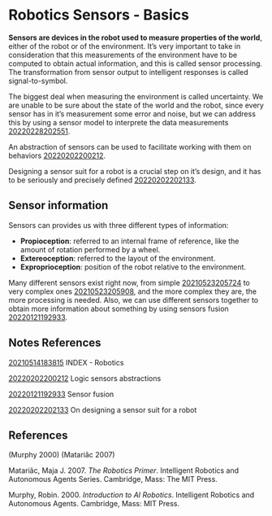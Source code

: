 ---
---
# Robotics Sensors - Basics

**Sensors are devices in the robot used to measure properties of the
world**, either of the robot or of the environment. It’s very important
to take in consideration that this measurements of the environment have
to be computed to obtain actual information, and this is called sensor
processing. The transformation from sensor output to intelligent
responses is called signal-to-symbol.

The biggest deal when measuring the environment is called uncertainty.
We are unable to be sure about the state of the world and the robot,
since every sensor has in it’s measurement some error and noise, but we
can address this by using a sensor model to interprete the data
measurements [20220228202551](/notes/20220228202551).

An abstraction of sensors can be used to facilitate working with them on
behaviors [20220202200212](/notes/20220202200212).

Designing a sensor suit for a robot is a crucial step on it’s design,
and it has to be seriously and precisely defined [20220202202133](/notes/20220202202133).

## Sensor information

Sensors can provides us with three different types of information:

-   **Propioception**: referred to an internal frame of reference, like
    the amount of rotation performed by a wheel.
-   **Extereoception**: referred to the layout of the environment.
-   **Exproprioception**: position of the robot relative to the
    environment.

Many different sensors exist right now, from simple
[20210523205724](/notes/20210523205724) to very complex ones [20210523205908](/notes/20210523205908), and
the more complex they are, the more processing is needed. Also, we can
use different sensors together to obtain more information about
something by using sensors fusion [20220121192933](/notes/20220121192933).

## Notes References

[20210514183815](/notes/20210514183815) INDEX - Robotics

[20220202200212](/notes/20220202200212) Logic sensors abstractions

[20220121192933](/notes/20220121192933) Sensor fusion

[20220202202133](/notes/20220202202133) On designing a sensor suit for a robot

## References

(Murphy 2000) (Matariâc 2007)

Matariâc, Maja J. 2007. *The Robotics Primer*. Intelligent Robotics and
Autonomous Agents Series. Cambridge, Mass: The MIT Press.

Murphy, Robin. 2000. *Introduction to AI Robotics*. Intelligent Robotics
and Autonomous Agents. Cambridge, Mass: MIT Press.
